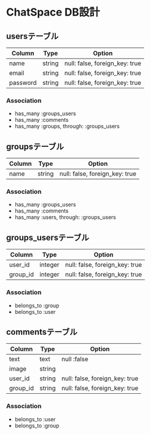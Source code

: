 # ChatSpace DB設計
## usersテーブル
|Column|Type|Option|
|------|----|------|
|name|string|null: false, foreign_key: true|
|email|string|null: false, foreign_key: true|
|password|string|null: false, foreign_key: true|
### Association
- has_many :groups_users
- has_many :comments
- has_many :groups, through: :groups_users

## groupsテーブル
|Column|Type|Option|
|------|----|------|
|name|string|null: false, foreign_key: true|
### Association
- has_many :groups_users
- has_many :comments
- has_many :users, through: :groups_users

## groups_usersテーブル
|Column|Type|Option|
|------|----|------|
|user_id|integer|null: false, foreign_key: true|
|group_id|integer|null: false, foreign_key: true|
### Association
- belongs_to :group
- belongs_to :user

## commentsテーブル
|Column|Type|Option|
|------|----|------|
|text|text|null :false|
|image|string||
|user_id|string|null: false, foreign_key: true|
|group_id|string|null: false, foreign_key: true|
### Association
- belongs_to :user
- belongs_to :group